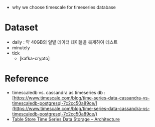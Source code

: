 - why we choose timescale for timeseries database

# Dataset

- daily : 약 40GB의 일별 데이터 테이블을 복제하여 테스트
- minutely
- tick
    - [kafka-crypto]

# Reference
- timescaledb vs. cassandra as timeseries db : [https://www.timescale.com/blog/time-series-data-cassandra-vs-timescaledb-postgresql-7c2cc50a89ce/](https://www.timescale.com/blog/time-series-data-cassandra-vs-timescaledb-postgresql-7c2cc50a89ce/)
- [Table Store Time Series Data Storage – Architecture](https://www.alibabacloud.com/blog/table-store-time-series-data-storage-architecture_594779)